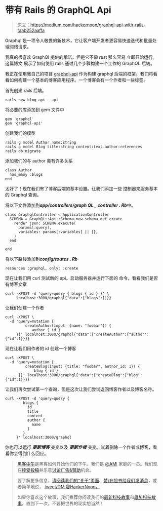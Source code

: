 # 带有 Rails 的 GraphQL Api

> 原文：<https://medium.com/hackernoon/graphql-api-with-rails-faab252aaffa>

Graphql 是一项令人敬畏的新技术，它让客户端开发者更容易快速迭代和批量处理网络请求。

我真的很喜欢 GraphQl 提供的承诺，但是它不像 rest 那么容易
立即开始运行。这篇博文
展示了如何使用 rails 通过几个步骤构建一个工作的 GraphQL 后端。

我正在使用我自己的项目 [graphql-api](https://github.com/coldog/graphql-api) 作为构建 graphql 后端的框架。我们将看看如何构建一个基本的博客应用程序。一个博客会有一个作者和一些标签。

首先创建 rails 后端。

```
rails new blog-api --api
```

将必要的库添加到 gem 文件中

```
gem 'graphql'
gem 'graphql-api'
```

创建我们的模型

```
rails g model Author name:string
rails g model Blog title:string content:text author:references
rails db:migrate
```

添加我们的与 author 类有许多关系

```
class Author
  has_many :blogs
end
```

太好了！现在我们有了博客后端的基本设置。让我们添加一些
控制器来服务基本的 Graphql 查询。

将以下文件添加到***app/controllers/graph QL _ controller . Rb***中。

```
class GraphqlController < ApplicationController
  SCHEMA = GraphQL::Api::Schema.new.schema def create
    render json: SCHEMA.execute(
      params[:query], 
      variables: params[:variables] || {},
    )
  end

end
```

将以下路线添加到***config/routes . Rb***

```
resources :graphql, only: :create
```

现在让我们用 curl 测试新的 api。启动服务器并运行下面的
命令，看看我们是否有博客文章

```
curl -XPOST -d 'query=query { blogs { id } }' \
     localhost:3000/graphql{"data":{"blogs":[]}}
```

让我们创建一个作者

```
curl -XPOST \
  -d 'query=mutation { 
         createAuthor(input: {name: "foobar"}) { 
            author { id } 
     }}' localhost:3000/graphql{"data":{"createAuthor":{"author":{"id":1}}}}
```

现在让我们用作者的 id 创建一个博客

```
curl -XPOST \
  -d 'query=mutation { 
         createBlog(input: {title: "foobar", author_id: 1}) { 
             blog { id } 
      }}' localhost:3000/graphql{"data":{"createBlog":{"blog":{"id":1}}}}
```

让我们再次尝试第一个查询，但是这次让我们尝试返回博客作者以及博客名称。

```
curl -XPOST -d 'query=query { 
        blogs { 
          id
          title
          content
          author {
            name
          }
        }
     }' localhost:3000/graphql
```

你也可以运行 ***更新博客*** 突变以及 ***更新作者*** 突变。试着删除一个作者或博客，看看你会得到什么回应。

> [黑客中午](http://bit.ly/Hackernoon)是黑客如何开始他们的下午。我们是 [@AMI](http://bit.ly/atAMIatAMI) 家庭的一员。我们现在[接受投稿](http://bit.ly/hackernoonsubmission)并乐意[讨论广告&赞助](mailto:partners@amipublications.com)机会。
> 
> 要了解更多信息，[请阅读我们的“关于”页面](https://goo.gl/4ofytp)、[赞/在脸书给我们发消息](http://bit.ly/HackernoonFB)，或者简单地说， [tweet/DM @HackerNoon。](https://goo.gl/k7XYbx)
> 
> 如果你喜欢这个故事，我们推荐你阅读我们的[最新科技故事](http://bit.ly/hackernoonlatestt)和[趋势科技故事](https://hackernoon.com/trending)。直到下一次，不要把世界的现实想当然！